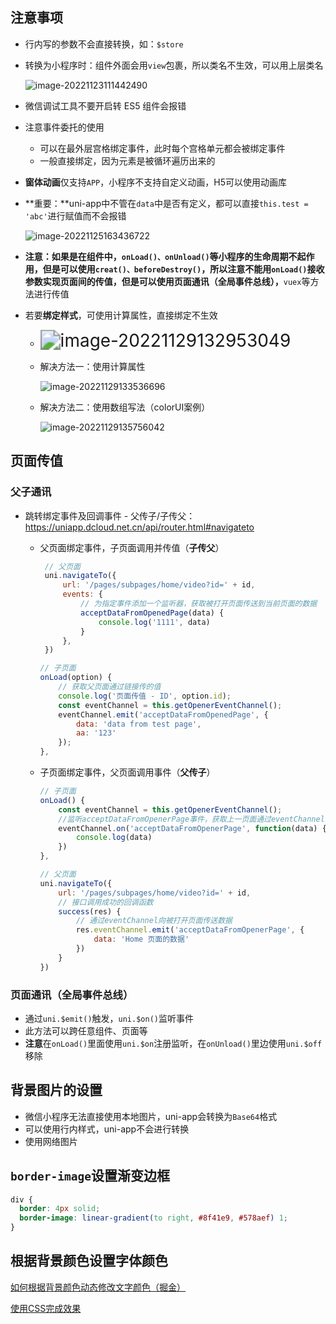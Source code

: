 ## 注意事项

- 行内写的参数不会直接转换，如：`$store`

- 转换为小程序时：组件外面会用`view`包裹，所以类名不生效，可以用上层类名

  ![image-20221123111442490](C:\Users\Admin\Documents\Typora\Uni-app.assets\image-20221123111442490.png)

- 微信调试工具不要开启转 ES5 组件会报错

- 注意事件委托的使用

  - 可以在最外层宫格绑定事件，此时每个宫格单元都会被绑定事件
  - 一般直接绑定，因为元素是被循环遍历出来的

- **窗体动画**仅支持`APP`，小程序不支持自定义动画，H5可以使用动画库

- **重要：**uni-app中不管在`data`中是否有定义，都可以直接`this.test = 'abc'`进行赋值而不会报错

  ![image-20221125163436722](C:\Users\Admin\Documents\Typora\Uni-app.assets\image-20221125163436722.png)

- **注意：**如果是在组件中，`onLoad()、onUnload()`等小程序的生命周期不起作用，但是可以使用`creat()、beforeDestroy()`，所以注意不能用`onLoad()`接收参数实现页面间的传值，但是可以使用**页面通讯（全局事件总线），**`vuex`等方法进行传值

- 若要**绑定样式**，可使用计算属性，直接绑定不生效

  - <img src="C:\Users\Admin\Documents\Typora\Uni-app.assets\image-20221129132953049.png" alt="image-20221129132953049" style="zoom:200%;" />

  - 解决方法一：使用计算属性

    ![image-20221129133536696](C:\Users\Admin\Documents\Typora\Uni-app.assets\image-20221129133536696.png)

  - 解决方法二：使用数组写法（colorUI案例）

    ![image-20221129135756042](C:\Users\Admin\Documents\Typora\Uni-app.assets\image-20221129135756042.png)

    


## 页面传值

### 父子通讯

- 跳转绑定事件及回调事件 - 父传子/子传父： https://uniapp.dcloud.net.cn/api/router.html#navigateto

  - 父页面绑定事件，子页面调用并传值（**子传父**）
  
    ```js
     // 父页面
     uni.navigateTo({
         url: '/pages/subpages/home/video?id=' + id,
         events: {
             // 为指定事件添加一个监听器，获取被打开页面传送到当前页面的数据
             acceptDataFromOpenedPage(data) {
                 console.log('1111', data)
             }
         },
     })
    
    // 子页面
    onLoad(option) {
        // 获取父页面通过链接传的值
        console.log('页面传值 - ID', option.id);
        const eventChannel = this.getOpenerEventChannel();
        eventChannel.emit('acceptDataFromOpenedPage', {
            data: 'data from test page',
            aa: '123'
        });
    },
    ```
  
  - 子页面绑定事件，父页面调用事件（**父传子**）
  
    ```js
    // 子页面
    onLoad() {
        const eventChannel = this.getOpenerEventChannel();
        //监听acceptDataFromOpenerPage事件，获取上一页面通过eventChannel传送到当前页面的数据
        eventChannel.on('acceptDataFromOpenerPage', function(data) {
        	console.log(data)
        })
    },
    
    // 父页面
    uni.navigateTo({
        url: '/pages/subpages/home/video?id=' + id,
        // 接口调用成功的回调函数
        success(res) {
        	// 通过eventChannel向被打开页面传送数据
            res.eventChannel.emit('acceptDataFromOpenerPage', {
                data: 'Home 页面的数据'
            })
        }
    })
    ```

### 页面通讯（全局事件总线）

- 通过`uni.$emit()`触发，`uni.$on()`监听事件
- 此方法可以跨任意组件、页面等
- **注意**在`onLoad()`里面使用`uni.$on`注册监听，在`onUnload()`里边使用`uni.$off`移除



## 背景图片的设置

- 微信小程序无法直接使用本地图片，uni-app会转换为`Base64`格式
- 可以使用行内样式，uni-app不会进行转换
- 使用网络图片



## `border-image`设置渐变边框

```css
div {
  border: 4px solid;
  border-image: linear-gradient(to right, #8f41e9, #578aef) 1;
}
```



## 根据背景颜色设置字体颜色

[如何根据背景颜色动态修改文字颜色（掘金）](https://juejin.cn/post/6844903960487149582)

[使用CSS完成效果](https://www.cnblogs.com/coco1s/p/16012545.html)
